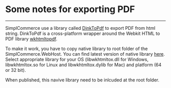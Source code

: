 # Some notes for exporting PDF

---

SimplCommerce use a library called [DinkToPdf](https://github.com/rdvojmoc/DinkToPdf) to export PDF from html string.  DinkToPdf is a cross-platform wrapper around the Webkit HTML to PDF library [wkhtmltopdf](https://wkhtmltopdf.org).


To make it work, you have to copy native library to root folder of the SimplCommerce.WebHost. You can find latest version of native library [here](https://github.com/rdvojmoc/DinkToPdf/tree/v1.0.8/v0.12.4). Select appropriate library for your OS (libwkhtmltox.dll for Windows, libwkhtmltox.so for Linux and libwkhtmltox.dylib for Mac) and platform (64 or 32 bit).

When published, this navive library need to be inlcuded at the root folder.